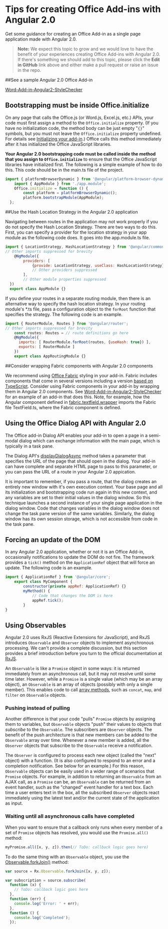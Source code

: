 # Tips for creating Office Add-ins with Angular 2.0 

Get some guidance for creating an Office Add-in as a single page application made with Angular 2.0.

>**Note:** We expect this topic to grow and we would love to have the benefit of your experiences creating Office Add-ins with Angular 2.0. If there's something we should add to this topic, please click the **Edit in GitHub** link above and either make a pull request or raise an issue in the repo. 

##See a sample Angular 2.0 Office Add-in

[Word-Add-in-Angular2-StyleChecker](https://github.com/OfficeDev/Word-Add-in-Angular2-StyleChecker)

## Bootstrapping must be inside Office.initialize

On any page that calls the Office.js (or Word.js, Excel.js, etc.) APIs, your code must first assign a method to the `Office.initialize` property. (If you have no initialization code, the method body can be just empty "`{}`" symbols, but you must not leave the `Office.initialize` property undefined. For details see [Initializing your add-in](http://dev.office.com/docs/add-ins/develop/understanding-the-javascript-api-for-office#initializing-your-add-in).) Office calls this method immediately after it has initialized the Office JavaScript libraries.

**Your Angular 2.0 bootstrapping code must be called inside the method that you assign to `Office.initialize`** to ensure that the Office JavaScript libraries have initialized first. The following is a simple example of how to do this. This code should be in the main.ts file of the project.

```js
import { platformBrowserDynamic } from '@angular/platform-browser-dynamic';
    import { AppModule } from './app.module';
	Office.initialize = function () {
    	const platform = platformBrowserDynamic();
        platform.bootstrapModule(AppModule);
  };
```

##Use the Hash Location Strategy in the Angular 2.0 application

Navigating between routes in the application may not work properly if you do not specify the Hash Location Strategy. There are two ways to do this. First, you can specify a provider for the location strategy in your app module as the following code does. It goes into the app.module.ts file.

```js
import { LocationStrategy, HashLocationStrategy } from '@angular/common';
// Other imports suppressed for brevity
    @NgModule({
        providers: [
            {provide: LocationStrategy, useClass: HashLocationStrategy},
            // Other providers suppressed
        ],
        // Other module properties suppressed
  })
  export class AppModule {}
``` 

If you define your routes in a separate routing module, then there is an alternative way to specify the hash location strategy. In your routing module's *.ts file, pass a configuration object to the `forRoot` function that specifies the strategy. The following code is an example. 

```js
import { RouterModule, Routes } from '@angular/router';
// Other imports suppressed for brevity
    const routes: Routes = // route definitions go here
    @NgModule({
      imports: [ RouterModule.forRoot(routes, {useHash: true}) ],
      exports: [ RouterModule ]
    })
    export class AppRoutingModule {}
```   


##Consider wrapping Fabric components with Angular 2.0 components

We recommend using [Office Fabric](http://dev.office.com/fabric#/fabric-js) styling in your add-in. Fabric includes components that come in several versions including a version [based on TypeScript](https://github.com/OfficeDev/office-ui-fabric-js). Consider using Fabric components in your add-in by wrapping them in Angular 2.0 components. See [Word-Add-in-Angular2-StyleChecker](https://github.com/OfficeDev/Word-Add-in-Angular2-StyleChecker) for an example of an add-in that does this. Note, for example, how the Angular component defined in [fabric.textfield.wrapper](https://github.com/OfficeDev/Word-Add-in-Angular2-StyleChecker/blob/master/app/shared/office-fabric-component-wrappers/fabric.textfield.wrapper.component.ts) imports the Fabric file TextField.ts, where the Fabric component is defined. 


## Using the Office Dialog API with Angular 2.0

The Office add-in Dialog API enables your add-in to open a page in a semi-modal dialog which can exchange information with the main page, which is typically in a task pane. 

The Dialog API's [displayDialogAsync](http://dev.office.com/reference/add-ins/shared/officeui.displaydialogasync) method takes a parameter that specifies the URL of the page that should open in the dialog. Your add-in can have complete and separate HTML page to pass to this parameter, or you can pass the URL of a route in your Angular 2.0 appication. 

It is important to remember, if you pass a route, that the dialog creates an entirely new window with it's own execution context. Your base page and all its initialization and bootstrapping code run again in this new context, and any variables are set to their initial values in the dialog window. So this technique launches a second instance of your single page application in the dialog window. Code that changes variables in the dialog window does not change the task pane version of the same variables. Similarly, the dialog window has its own session storage, which is not accessible from code in the task pane.  


## Forcing an update of the DOM

In any Angular 2.0 application, whether or not it is an Office Add-in, occasionally notifications to update the DOM do not fire. The framework provides a `tick()` method on the `ApplicationRef` object that will force an update. The following code is an example.
```js
import { ApplicationRef } from '@angular/core';
    export class MyComponent {
        constructor(private appRef: ApplicationRef) {}
        myMethod() {
            // Code that changes the DOM is here
            appRef.tick();
        }
}
``` 

## Using Observables

Angular 2.0 uses RxJS (Reactive Extensions for JavaScript), and RxJS introduces `Observable` and `Observer` objects to implement asynchronous processing. We can't provide a complete discussion, but this section provides a brief introduction before you turn to the official documentation at [RxJS](http://reactivex.io/rxjs/).

An `Observable` is like a `Promise` object in some ways: it is returned immediately from an asynchronous call, but it may not resolve until some time later. However, while a `Promise` is a single value (which may be an array object), an `Observable` is an array of objects (possibly with only a single member). This enables code to call [array methods](http://www.w3schools.com/jsref/jsref_obj_array.asp), such as `concat`, `map`, and `filter` on `Observable` objects. 

### Pushing instead of pulling

Another difference is that your code "pulls" `Promise` objects by assigning them to variables, but `Observable` objects "push" their values to objects that *subscribe* to the `Observable`. The subscribers are `Observer` objects. The benefit of the push architecture is that new members can be added to the `Observable` array over time. Whenever a new member is added, all the `Observer` objects that subscribe to the `Observable` receive a notification. 

The `Observer` is configured to process each new object (called the "next" object) with a function. (It is also configured to respond to an error and a completion notification. See below for an example.) For this reason, `Observable` objects can be easily used in a wider range of scenarios that `Promise` objects. For example, in addition to returning an `Observable` from an AJAX call, as a `Promise` can be, an `Observable` can be returned from an event handler, such as the "changed" event handler for a text box. Each time a user enters text in the box, all the subscribed `Observer` objects react immediately using the latest text and/or the current state of the application as input. 


### Waiting until all asynchronous calls have completed

When you want to ensure that a callback only runs when every member of a set of `Promise` objects has resolved, you would use the `Promise.all()` method:

```js
myPromise.all([x, y, z]).then(// ToDo: callback logic goes here)
``` 

To do the same thing with an `Observable` object, you use the [Observable.forkJoin()](https://github.com/Reactive-Extensions/RxJS/blob/master/doc/api/core/operators/forkjoin.md) method:  

```js
var source = Rx.Observable.forkJoin([x, y, z]);

var subscription = source.subscribe(
  function (x) {
    // ToDo: callback logic goes here
  },
  function (err) {
    console.log('Error: ' + err);
  },
  function () {
    console.log('Completed');
  });
``` 

